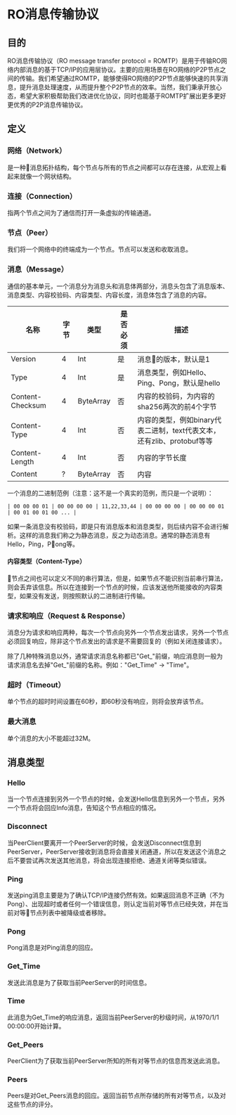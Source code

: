 # RO消息传输​​协议

## 目的

RO消息传输协议（RO message transfer protocol = ROMTP）是用于传输RO网络内部消息的基于TCP/IP的应用层协议。主要的应用场景在RO网络的P2P节点之间的传输。我们希望通过ROMTP，能够使得RO网络的P2P节点能够快速的共享消息，提升消息处理速度，从而提升整个P2P节点的效率。当然，我们秉承开放心态，希望大家积极帮助我们改进优化协议，同时也能基于ROMTP扩展出更多更好更优秀的P2P消息传输协议。

## 定义

### 网络（Network）

是一种消息拓扑结构，每个节点与所有的节点之间都可以存在连接，从宏观上看起来就像一个网状结构。

### 连接（Connection）

指两个节点之间为了通信而打开一条虚拟的传输通道。

### 节点（Peer）

我们将一个网络中的终端成为一个节点。节点可以发送和收取消息。

### 消息（Message）

通信的基本单元，一个消息分为消息头和消息体两部分，消息头包含了消息版本、消息类型、内容校验码、内容类型、内容长度，消息体包含了消息的内容。

| 名称 | 字节 | 类型 | 是否必须| 描述 |
| - | - | - | - | - |
| Version | 4 | Int | 是 | 消息的版本，默认是1 |
| Type | 4 | Int | 是 |消息类型，例如Hello、Ping、Pong，默认是hello |
| Content-Checksum | 4 | ByteArray | 否 | 内容的校验码，为内容的sha256两次的前4个字节 |
| Content-Type | 4 | Int | 否 | 内容的类型，例如binary代表二进制，text代表文本，还有zlib、protobuf等等 |
| Content-Length | 4 | Int | 否 | 内容的字节长度 |
| Content | ? | ByteArray | 否 | 内容 |

一个消息的二进制范例（注意：这不是一个真实的范例，而只是一个说明）：

```text
| 00 00 00 01 | 00 00 00 00 | 11,22,33,44 | 00 00 00 00 | 00 00 00 01 | 00 01 00 01 00 ... |
```

如果一条消息没有校验码，即是只有消息版本和消息类型，则后续内容不会进行解析。这样的消息我们称之为静态消息，反之为动态消息。通常的静态消息有Hello，Ping，Pong等。

#### 内容类型（Content-Type）

节点之间也可以定义不同的串行算法，但是，如果节点不能识别当前串行算法，则会丢弃该信息。所以在连接到一个节点的时候，应该发送他所能接收的内容类型，如果没有发送，则按照默认的二进制进行传输。

### 请求和响应（Request & Response）

消息分为请求和响应两种，每次一个节点向另外一个节点发出请求，另外一个节点必须回复响应，除非这个节点发出的请求是不需要回复的（例如关闭连接请求）。

除了几种特殊消息以外，通常请求消息名称都已"Get_"前缀，响应消息则一般为请求消息名去掉"Get_"前缀的名称。例如："Get_Time" -> "Time"。

### 超时（Timeout）

单个节点的超时时间设置在60秒，即60秒没有响应，则将会放弃该节点。

### 最大消息

单个消息的大小不能超过32M。

## 消息类型

### Hello

当一个节点连接到另外一个节点的时候，会发送Hello信息到另外一个节点，另外一个节点将会回应Info消息，告知这个节点相应的情况。

### Disconnect

当PeerClient要离开一个PeerServer的时候，会发送Disconnect信息到PeerServer，PeerServer接收到消息将会直接关闭通道，所以在发送这个消息之后不要尝试再次发送其他消息，将会出现连接拒绝、通道关闭等类似错误。

### Ping

发送ping消息主要是为了确认TCP/IP连接仍然有效。如果返回消息不正确（不为Pong）、出现超时或者任何一个错误信息，则认定当前对等节点已经失效，并在当前对等节点列表中被降级或者移除。

### Pong

Pong消息是对Ping消息的回应。

### Get_Time

发送此消息是为了获取当前PeerServer的时间信息。

### Time

此消息为Get_Time的响应消息，返回当前PeerServer的秒级时间，从1970/1/1 00:00:00开始计算。

### Get_Peers

PeerClient为了获取当前PeerServer所知的所有对等节点的信息而发送此消息。

### Peers

Peers是对Get_Peers消息的回应。返回当前节点所存储的所有对等节点，以及对这些节点的评分。